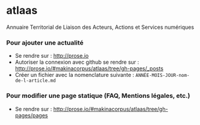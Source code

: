 atlaas
======

Annuaire Territorial de Liaison des Acteurs, Actions et Services numériques

### Pour ajouter une actualité
- Se rendre sur : http://prose.io
- Autoriser la connexion avec github se rendre sur : http://prose.io/#makinacorpus/atlaas/tree/gh-pages/_posts
- Créer un fichier avec la nomenclature suivante :
`ANNÉE-MOIS-JOUR-nom-de-l-article.md`

### Pour modifier une page statique (FAQ, Mentions légales, etc.)
- Se rendre sur : http://prose.io/#makinacorpus/atlaas/tree/gh-pages/pages
